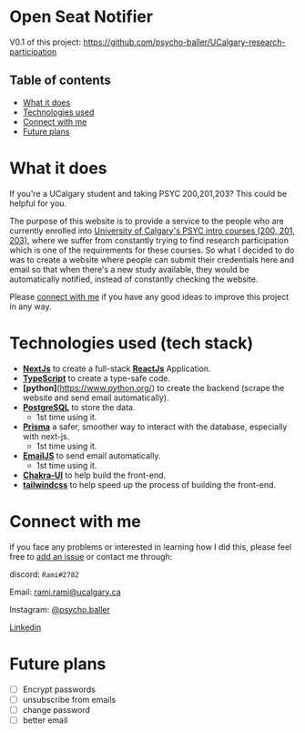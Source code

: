 # Open Seat Notifier
V0.1 of this project: https://github.com/psycho-baller/UCalgary-research-participation

## Table of contents

- [What it does](#what-it-does)
- [Technologies used](#technologies-used-tech-stack)
- [Connect with me](#connect-with-me)
- [Future plans](#future-plans)

# What it does

If you're a UCalgary student and taking PSYC 200,201,203? This could be helpful for you.

The purpose of this website is to provide a service to the people who are currently enrolled into [University of Calgary's PSYC intro courses (200, 201, 203)](https://www.ucalgary.ca/pubs/calendar/current/psychology.html), where we suffer from constantly trying to find research participation which is one of the requirements for these courses. So what I decided to do was to create a website where people can submit their credentials here and email so that when there's a new study available, they would be automatically notified, instead of constantly checking the website.

Please [connect with me](#connect-with-me) if you have any good ideas to improve this project in any way.

# Technologies used (tech stack)

- **[NextJs](https://nextjs.org/)** to create a full-stack **[ReactJs](https://reactjs.org/)** Application.
- **[TypeScript](https://www.typescriptlang.org/)** to create a type-safe code.
- **[python]**(https://www.python.org/) to create the backend (scrape the website and send email automatically).
- **[PostgreSQL](https://www.postgresql.org/)** to store the data.
  - 1st time using it.
- **[Prisma](https://www.prisma.io/)** a safer, smoother way to interact with the database, especially with next-js.
  - 1st time using it.
- **[EmailJS](https://www.emailjs.com/)** to send email automatically.
  - 1st time using it.
- **[Chakra-UI](https://chakra-ui.com/)** to help build the front-end.
- **[tailwindcss](https://tailwindcss.com/)** to help speed up the process of building the front-end.

# Connect with me

if you face any problems or interested in learning how I did this, please feel free to [add an issue](https://github.com/psycho-baller/open-seat-Notifier/issues) or contact me through:

discord: `Rami#2782`

Email: [rami.rami@ucalgary.ca](mailto:rami.rami@ucalgary.ca)

Instagram: [@psycho.baller](https://www.instagram.com/psycho.baller/)

[Linkedin](https://www.linkedin.com/in/rami--maalouf/)

# Future plans

- [ ] Encrypt passwords
- [ ] unsubscribe from emails
- [ ] change password
- [ ] better email
